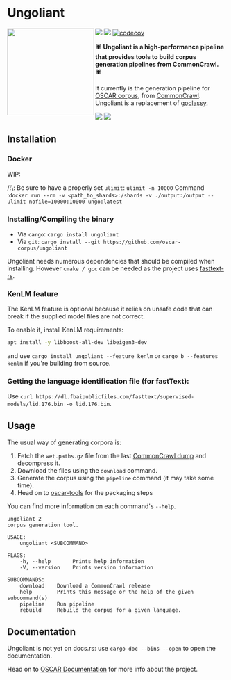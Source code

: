 # Ungoliant

<img align="left" src="img/logo.png" width="200" height="200" /> 

![](https://img.shields.io/crates/d/ungoliant?style=flat-square) ![](https://img.shields.io/crates/l/ungoliant?style=flat-square) 
[![codecov](https://codecov.io/gh/oscar-corpus/ungoliant/branch/master/graph/badge.svg?token=Q3M8F86E2G)](https://codecov.io/gh/oscar-corpus/ungoliant)

🕷️ **Ungoliant is a high-performance pipeline that provides tools to build corpus generation pipelines from CommonCrawl.** 🕷️

It currently is the generation pipeline for [OSCAR corpus](https://oscar-corpus.com), from [CommonCrawl](https://commoncrawl.org).
Ungoliant is a replacement of [goclassy](https://github.com/oscar-corpus/goclassy).


![](https://img.shields.io/github/workflow/status/oscar-corpus/ungoliant/Rust/master?label=main&style=flat-square)                           ![](https://img.shields.io/github/workflow/status/oscar-corpus/ungoliant/Rust/dev?label=dev&style=flat-square)

## Installation

### Docker

WIP: 

/!\\: Be sure to have a properly set `ulimit`: `ulimit -n 10000`
Command :`docker run --rm -v <path_to_shards>:/shards -v ./output:/output --ulimit nofile=10000:10000 ungo:latest`

### Installing/Compiling the binary
* Via `cargo`: `cargo install ungoliant`
* Via `git`: `cargo install --git https://github.com/oscar-corpus/ungoliant`

Ungoliant needs numerous dependencies that should be compiled when installing. However `cmake / gcc` can be needed as the project uses [fasttext-rs](https://github.com/messense/fasttext-rs).

### KenLM feature

The KenLM feature is optional because it relies on unsafe code that can break if the supplied model files are not correct.

To enable it, install KenLM requirements:

```bash
apt install -y libboost-all-dev libeigen3-dev
```

and use `cargo install ungoliant --feature kenlm` or `cargo b --features kenlm` if you're building from source.

### Getting the language identification file (for fastText):

Use `curl https://dl.fbaipublicfiles.com/fasttext/supervised-models/lid.176.bin -o lid.176.bin`.

## Usage 

The usual way of generating corpora is:

1. Fetch the `wet.paths.gz` file from the last [CommonCrawl dump](https://commoncrawl.org/connect/blog/) and decompress it.
2. Download the files using the `download` command.
3. Generate the corpus using the `pipeline` command (it may take some time).
4. Head on to [oscar-tools](https://github.com/oscar-project/oscar-tools) for the packaging steps

You can find more information on each command's `--help`.

```text
ungoliant 2
corpus generation tool.

USAGE:
    ungoliant <SUBCOMMAND>

FLAGS:
    -h, --help       Prints help information
    -V, --version    Prints version information

SUBCOMMANDS:
    download    Download a CommonCrawl release
    help        Prints this message or the help of the given subcommand(s)
    pipeline    Run pipeline
    rebuild     Rebuild the corpus for a given language.
```

## Documentation

Ungoliant is not yet on docs.rs: use `cargo doc --bins --open` to open the documentation.

Head on to [OSCAR Documentation](https://oscar-project.github.io/documentation/) for more info about the project.

